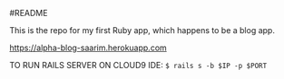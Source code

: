 #README

This is the repo for my first Ruby app, which happens to be a blog app.

https://alpha-blog-saarim.herokuapp.com

TO RUN RAILS SERVER ON CLOUD9 IDE: `$ rails s -b $IP -p $PORT`
